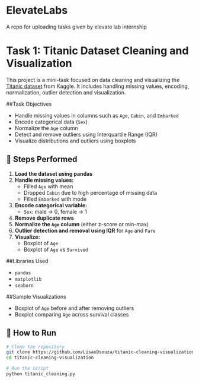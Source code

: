 # ElevateLabs
A repo for uploading tasks given by elevate lab internship

# Task 1: Titanic Dataset Cleaning and Visualization

This project is a mini-task focused on data cleaning and visualizing the [Titanic dataset](https://www.kaggle.com/c/titanic/data) from Kaggle. It includes handling missing values, encoding, normalization, outlier detection and visualization.

##Task Objectives

- Handle missing values in columns such as `Age`, `Cabin`, and `Embarked`
- Encode categorical data (`Sex`)
- Normalize the `Age` column
- Detect and remove outliers using Interquartile Range (IQR)
- Visualize distributions and outliers using boxplots

## 🧹 Steps Performed

1. **Load the dataset using pandas**
2. **Handle missing values:**
   - Filled `Age` with mean
   - Dropped `Cabin` due to high percentage of missing data
   - Filled `Embarked` with mode
3. **Encode categorical variable:**
   - `Sex`: male → 0, female → 1
4. **Remove duplicate rows**
5. **Normalize the `Age` column** (either z-score or min-max)
6. **Outlier detection and removal using IQR** for `Age` and `Fare`
7. **Visualize:**
   - Boxplot of `Age`
   - Boxplot of `Age` vs `Survived`

##Libraries Used

- `pandas`
- `matplotlib`
- `seaborn`

##Sample Visualizations

- Boxplot of `Age` before and after removing outliers
- Boxplot comparing `Age` across survival classes

## 📂 How to Run

```bash
# Clone the repository
git clone https://github.com/LisaxDsouza/titanic-cleaning-visualization.git
cd titanic-cleaning-visualization

# Run the script
python titanic_cleaning.py
